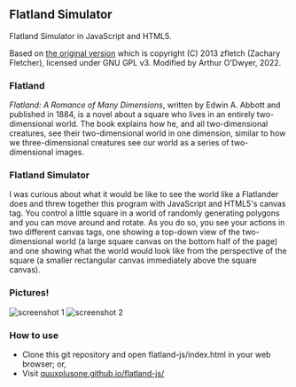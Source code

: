 ## Flatland Simulator

Flatland Simulator in JavaScript and HTML5.

Based on [the original version](https://github.com/zfletch/flatland-js)
which is copyright (C) 2013 zfletch (Zachary Fletcher), licensed under GNU GPL v3.
Modified by Arthur O'Dwyer, 2022.

### Flatland

*Flatland: A Romance of Many Dimensions*, written by Edwin A. Abbott and published
in 1884, is a novel about a square who lives in an entirely two-dimensional world.
The book explains how he, and all two-dimensional creatures, see their two-dimensional
world in one dimension, similar to how we three-dimensional creatures see our world
as a series of two-dimensional images.

### Flatland Simulator

I was curious about what it would be like to see the world like a Flatlander does
and threw together this program with JavaScript and HTML5's canvas tag.
You control a little square in a world of randomly generating polygons and
you can move around and rotate. As you do so, you see your actions in two
different canvas tags, one showing a top-down view of the two-dimensional
world (a large square canvas on the bottom half of the page) and one showing what the
world would look like from the perspective of the square (a smaller rectangular canvas
immediately above the square canvas).

### Pictures!
![screenshot 1](https://raw.github.com/zfletch/flatland-js/master/images/20130811-screenshot1.png)
![screenshot 2](https://raw.github.com/zfletch/flatland-js/master/images/20130811-screenshot2.png)

### How to use

 - Clone this git repository and open flatland-js/index.html in your web browser; or,
 - Visit [quuxplusone.github.io/flatland-js/](https://quuxplusone.github.io/flatland-js/)
